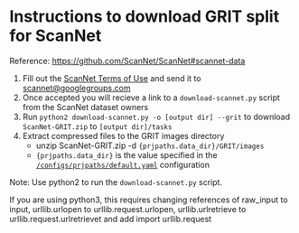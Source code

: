 # Instructions to download GRIT split for ScanNet

Reference: https://github.com/ScanNet/ScanNet#scannet-data

1) Fill out the [ScanNet Terms of Use](http://kaldir.vc.in.tum.de/scannet/ScanNet_TOS.pdf) and send it to scannet@googlegroups.com
3) Once accepted you will recieve a link to a `download-scannet.py` script from the ScanNet dataset owners
4) Run `python2 download-scannet.py -o [output dir] --grit` to download `ScanNet-GRIT.zip` to `[output dir]/tasks`
5) Extract compressed files to the GRIT images directory 
    -  unzip ScanNet-GRIT.zip -d `{prjpaths.data_dir}/GRIT/images` 
    -  `{prjpaths.data_dir}` is the value specified in the [`/configs/prjpaths/default.yaml`](../configs/prjpaths/default.yaml) configuration

Note: Use python2 to run the `download-scannet.py` script. 

If you are using python3, this requires changing references of raw_input to input, urllib.urlopen to urllib.request.urlopen,  urllib.urlretrieve to urllib.request.urlretrievet and add import urllib.request
